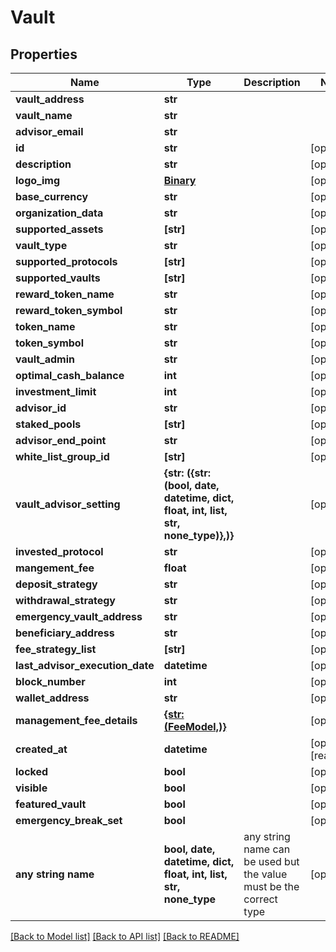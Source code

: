 # Vault


## Properties
Name | Type | Description | Notes
------------ | ------------- | ------------- | -------------
**vault_address** | **str** |  | 
**vault_name** | **str** |  | 
**advisor_email** | **str** |  | 
**id** | **str** |  | [optional] 
**description** | **str** |  | [optional] 
**logo_img** | [**Binary**](Binary.md) |  | [optional] 
**base_currency** | **str** |  | [optional] 
**organization_data** | **str** |  | [optional] 
**supported_assets** | **[str]** |  | [optional] 
**vault_type** | **str** |  | [optional] 
**supported_protocols** | **[str]** |  | [optional] 
**supported_vaults** | **[str]** |  | [optional] 
**reward_token_name** | **str** |  | [optional] 
**reward_token_symbol** | **str** |  | [optional] 
**token_name** | **str** |  | [optional] 
**token_symbol** | **str** |  | [optional] 
**vault_admin** | **str** |  | [optional] 
**optimal_cash_balance** | **int** |  | [optional] 
**investment_limit** | **int** |  | [optional] 
**advisor_id** | **str** |  | [optional] 
**staked_pools** | **[str]** |  | [optional] 
**advisor_end_point** | **str** |  | [optional] 
**white_list_group_id** | **[str]** |  | [optional] 
**vault_advisor_setting** | **{str: ({str: (bool, date, datetime, dict, float, int, list, str, none_type)},)}** |  | [optional] 
**invested_protocol** | **str** |  | [optional] 
**mangement_fee** | **float** |  | [optional] 
**deposit_strategy** | **str** |  | [optional] 
**withdrawal_strategy** | **str** |  | [optional] 
**emergency_vault_address** | **str** |  | [optional] 
**beneficiary_address** | **str** |  | [optional] 
**fee_strategy_list** | **[str]** |  | [optional] 
**last_advisor_execution_date** | **datetime** |  | [optional] 
**block_number** | **int** |  | [optional] 
**wallet_address** | **str** |  | [optional] 
**management_fee_details** | [**{str: (FeeModel,)}**](FeeModel.md) |  | [optional] 
**created_at** | **datetime** |  | [optional] [readonly] 
**locked** | **bool** |  | [optional] 
**visible** | **bool** |  | [optional] 
**featured_vault** | **bool** |  | [optional] 
**emergency_break_set** | **bool** |  | [optional] 
**any string name** | **bool, date, datetime, dict, float, int, list, str, none_type** | any string name can be used but the value must be the correct type | [optional]

[[Back to Model list]](../README.md#documentation-for-models) [[Back to API list]](../README.md#documentation-for-api-endpoints) [[Back to README]](../README.md)


